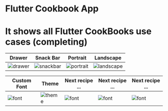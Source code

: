 

# Flutter Cookbook App

# It shows all Flutter CookBooks use cases (completing)

Drawer  | Snack Bar | Portrait | Landscape 
------------- | -------------  | -------------  | -------------  |
![drawer](https://user-images.githubusercontent.com/50651962/115839242-b1e62400-a42f-11eb-9666-f41b531fd433.png)|![snackbar](https://user-images.githubusercontent.com/50651962/115839202-a8f55280-a42f-11eb-8e15-963329a049e7.png)|![portrait](https://user-images.githubusercontent.com/50651962/115839395-db06b480-a42f-11eb-9fca-6980f7342e63.png)|![landscape](https://user-images.githubusercontent.com/50651962/115839406-de9a3b80-a42f-11eb-8449-6825f89c5626.png)|


Custom Font  | Theme | Next recipe ... | Next recipe ... | Next recipe ... |  
------------- | -------------  | -------------  | -------------  | -------------  |
![font](https://user-images.githubusercontent.com/50651962/115844690-53bc3f80-a435-11eb-8094-9058c761c57a.png) | ![theme](https://user-images.githubusercontent.com/50651962/115880940-7d3e9080-a460-11eb-970a-141c405b3083.png)|![font](https://user-images.githubusercontent.com/50651962/115844690-53bc3f80-a435-11eb-8094-9058c761c57a.png)  | ![font](https://user-images.githubusercontent.com/50651962/115844690-53bc3f80-a435-11eb-8094-9058c761c57a.png) | ![font](https://user-images.githubusercontent.com/50651962/115844690-53bc3f80-a435-11eb-8094-9058c761c57a.png)


